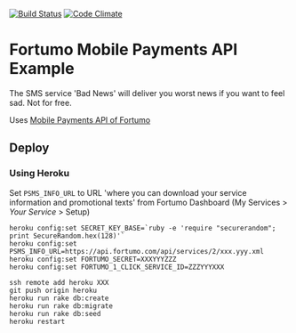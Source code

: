 [![Build Status](https://travis-ci.org/denyago/psms-example-bad-news.svg?branch=master)](https://travis-ci.org/denyago/psms-example-bad-news)
[![Code Climate](https://codeclimate.com/github/denyago/psms-example-bad-news.png)](https://codeclimate.com/github/denyago/psms-example-bad-news)

# Fortumo Mobile Payments API Example

The SMS service 'Bad News' will deliver you worst news if you
want to feel sad. Not for free.

Uses [Mobile Payments API of Fortumo](http://developers.fortumo.com/mobile-payments-api/)

## Deploy

### Using Heroku

Set `PSMS_INFO_URL` to URL 'where you can download your service information and promotional texts' from Fortumo Dashboard (My Services > _Your Service_ > Setup)

    heroku config:set SECRET_KEY_BASE=`ruby -e 'require "securerandom"; print SecureRandom.hex(128)'`
    heroku config:set PSMS_INFO_URL=https://api.fortumo.com/api/services/2/xxx.yyy.xml
    heroku config:set FORTUMO_SECRET=XXXYYYZZZ
    heroku config:set FORTUMO_1_CLICK_SERVICE_ID=ZZZYYYXXX

    ssh remote add heroku XXX
    git push origin heroku
    heroku run rake db:create
    heroku run rake db:migrate
    heroku run rake db:seed
    heroku restart
